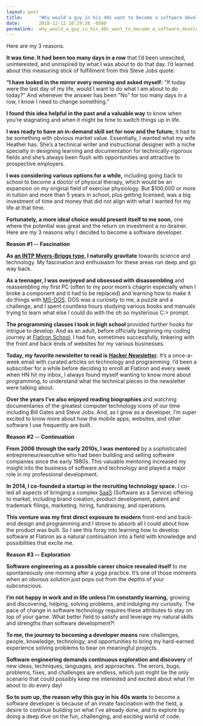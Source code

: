 ```yaml
---
layout: post
title:      "Why would a guy in his 40s want to become a software developer?"
date:       2018-12-12 10:29:38 -0500
permalink:  why_would_a_guy_in_his_40s_want_to_become_a_software_developer
---
```


Here are my 3 reasons.

**It was time. It had been too many days in a row** that I’d been unexcited, uninterested, and uninspired by what I was about to do that day. I’d learned about this measuring stick of fulfillment from this Steve Jobs quote:

**“I have looked in the mirror every morning and asked myself:** "If today were the last day of my life, would I want to do what I am about to do today?" And whenever the answer has been "No" for too many days in a row, I know I need to change something.” 

**I found this idea helpful in the past and a valuable way** to know when you’re stagnating and when it might be time to switch things up in life. 

**I was ready to have an in-demand skill set for now and the future;** it had to be something with obvious market value. Essentially, I wanted what my wife Heather has. She’s a technical writer and instructional designer with a niche specialty in designing learning and documentation for technically-rigorous fields and she’s always been flush with opportunities and attractive to prospective employers. 

**I was considering various options for a while,** including going back to school to become a doctor of physical therapy, which would be an expansion on my original field of exercise physiology. But $100,000 or more in tuition and more than 5 years in school, plus getting licensed, was a big investment of time and money that did not align with what I wanted for my life at that time.  

**Fortunately, a more ideal choice would present itself to me soon,** one where the potential was great and the return on investment a no-brainer. Here are my 3 reasons why I decided to become a software developer.

**Reason #1 -- Fascination**

**As [an INTP Myers-Briggs type](https://www.google.com/url?q=https://www.16personalities.com/intp-personality&sa=D&ust=1544631683614000&usg=AFQjCNEBH6ZS3Ip0UXFv8Z3-UMe8CjdWPg), I naturally gravitate** towards science and technology. My fascination and enthusiasm for these areas run deep and go way back.

**As a teenager, I was overjoyed and obsessed with disassembling** and reassembling my first PC (often to my poor mom’s chagrin especially when I broke a component and it had to be replaced) and learning how to make it do things with [MS-DOS](https://www.google.com/url?q=https://en.wikipedia.org/wiki/DOS&sa=D&ust=1544631646142000&usg=AFQjCNHT_8Ud_aXYBPbKHgn5Zjj3_C1gkw). DOS was a curiosity to me, a puzzle and a challenge, and I spent countless hours studying various books and manuals trying to learn what else I could do with the oh so mysterious C:\> prompt.

**The programming classes I took in high school** provided further hooks for intrigue to develop. And as an adult, before officially beginning my coding journey at [Flatiron School](https://www.google.com/url?q=https://flatironschool.com&sa=D&ust=1544631646142000&usg=AFQjCNEUIriESd2eEmMD9mAO1zfZ6hE5Pw), I had fun, sometimes successfully, tinkering with the front and back ends of websites for my various businesses.

**Today, my favorite newsletter to read is [Hacker Newsletter](https://www.google.com/url?q=https://www.hackernewsletter.com/&sa=D&ust=1544631646143000&usg=AFQjCNGdc9eeiAjzLdLSGsFqucpwLAw28Q).** It’s a once-a-week email with curated articles on technology and programming. I’d been a subscriber for a while before deciding to enroll at Flatiron and every week when HN hit my inbox, I always found myself wanting to know more about programming, to understand what the technical pieces in the newsletter were talking about.

**Over the years I’ve also enjoyed reading biographies** and watching documentaries of the greatest computer technology icons of our time including Bill Gates and Steve Jobs. And, as I grow as a developer, I’m super excited to know more about how the mobile apps, websites, and other software I use frequently are built. 

**Reason #2 -- Continuation**

**From 2006 through the early 2010s, I was mentored** by a sophisticated entrepreneur/executive who had been building and selling software companies since the early 1980s. This valuable mentoring increased my insight into the business of software and technology and played a major role in my professional development.

**In 2014, I co-founded a startup in the recruiting technology space.** I co-led all aspects of bringing a complex [SaaS](https://www.google.com/url?q=https://searchcloudcomputing.techtarget.com/definition/Software-as-a-Service&sa=D&ust=1544631646147000&usg=AFQjCNHIfYdgaVIK99hcX0hfq7rFeRi5hQ) (Software as a Service) offering to market, including brand creation, product development, patent and trademark filings, marketing, hiring, fundraising, and operations.

**This venture was my first direct exposure to modern** front-end and back-end design and programming and I strove to absorb all I could about how the product was built. So I see this foray into learning how to develop software at Flatiron as a natural continuation into a field with knowledge and possibilities that excite me.

**Reason #3 -- Exploration**

**Software engineering as a possible career choice revealed itself** to me spontaneously one morning after a yoga practice. It’s one of those moments when an obvious solution just pops out from the depths of your subconscious. 

**I’m not happy in work and in life unless I’m constantly learning,** growing and discovering, helping, solving problems, and indulging my curiosity. The pace of change in software technology requires these attributes to stay on top of your game. What better field to satisfy and leverage my natural skills and strengths than software development?! 

**To me, the journey to becoming a developer means** new challenges, people, knowledge, technology, and opportunities to bring my hard-earned experience solving problems to bear on meaningful projects.

**Software engineering demands continuous exploration and discovery** of new ideas, techniques, languages, and approaches. The errors, bugs, problems, fixes, and challenges are endless, which just might be the only scenario that could possibly keep me interested and excited about what I’m about to do every day!

**So to sum up, the reason why this guy in his 40s wants** to become a software developer is because of an innate fascination with the field, a desire to continue building on what I’ve already done, and to explore by doing a deep dive on the fun, challenging, and exciting world of code.  
